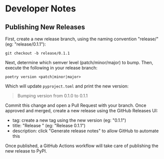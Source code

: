 # Developer Notes

## Publishing New Releases

First, create a new release branch, using the naming convention "release/<new version>" (eg: "release/0.1.1"):

```shell
git checkout -b release/0.1.1
```

Next, determine which semver level (patch/minor/major) to bump.  Then, execute the following in your release branch:

```shell
poetry version <patch|minor|major>
```

Which will update `pyproject.toml` and print the new version:

> Bumping version from 0.1.0 to 0.1.1

Commit this change and open a Pull Request with your branch. Once approved and merged, create a new release using the
GitHub Releases UI:
- tag: create a new tag using the new version (eg: "0.1.1")
- title: "Release <new version>" (eg: "Release 0.1.1")
- description: click "Generate release notes" to allow GitHub to automate this

Once published, a GitHub Actions workflow will take care of publishing the new release to PyPI.